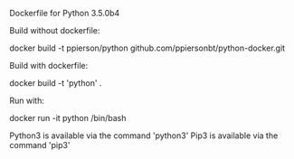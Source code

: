 Dockerfile for Python 3.5.0b4

Build without dockerfile:

docker build -t ppierson/python github.com/ppiersonbt/python-docker.git

Build with dockerfile:

docker build -t 'python' .

Run with:

docker run -it python /bin/bash

Python3 is available via the command 'python3'
Pip3 is available via the command 'pip3'
